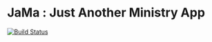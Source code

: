 # JaMa : Just Another Ministry App
[![Build Status](https://dev.azure.com/HinterlandSupplyCo/JaMa/_apis/build/status/hinterlandsupplyco.JaMa?branchName=master)](https://dev.azure.com/HinterlandSupplyCo/JaMa/_build/latest?definitionId=3&branchName=master)
